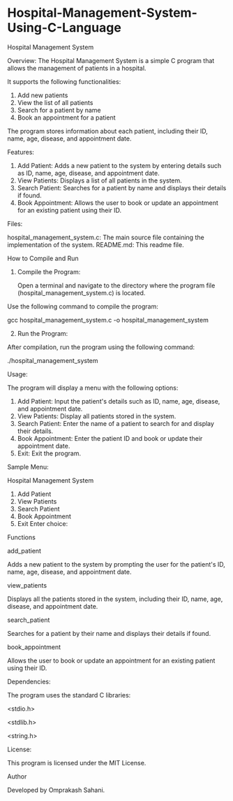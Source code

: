 # Hospital-Management-System-Using-C-Language
Hospital Management System

Overview:
The Hospital Management System is a simple C program that allows the management of patients in a hospital. 

It supports the following functionalities:
1. Add new patients
2. View the list of all patients
3. Search for a patient by name
4. Book an appointment for a patient

The program stores information about each patient, including their ID, name, age, disease, and appointment date.

Features:
1. Add Patient: Adds a new patient to the system by entering details such as ID, name, age, disease, and appointment date.
2. View Patients: Displays a list of all patients in the system.
3. Search Patient: Searches for a patient by name and displays their details if found.
4. Book Appointment: Allows the user to book or update an appointment for an existing patient using their ID.

Files:

hospital_management_system.c: The main source file containing the implementation of the system.
README.md: This readme file.

How to Compile and Run

1. Compile the Program:

   Open a terminal and navigate to the directory where the program file (hospital_management_system.c) is located.

Use the following command to compile the program:

   gcc hospital_management_system.c -o hospital_management_system


2. Run the Program:

After compilation, run the program using the following command:

  ./hospital_management_system

Usage:

The program will display a menu with the following options:

1. Add Patient: Input the patient's details such as ID, name, age, disease, and appointment date.
2. View Patients: Display all patients stored in the system.
3. Search Patient: Enter the name of a patient to search for and display their details.
4. Book Appointment: Enter the patient ID and book or update their appointment date.
5. Exit: Exit the program.

Sample Menu:

Hospital Management System
1. Add Patient
2. View Patients
3. Search Patient
4. Book Appointment
5. Exit
Enter choice:

Functions

add_patient

Adds a new patient to the system by prompting the user for the patient's ID, name, age, disease, and appointment date.

view_patients

Displays all the patients stored in the system, including their ID, name, age, disease, and appointment date.

search_patient

Searches for a patient by their name and displays their details if found.

book_appointment

Allows the user to book or update an appointment for an existing patient using their ID.


Dependencies:

The program uses the standard C libraries:

<stdio.h>

<stdlib.h>

<string.h>



License:

This program is licensed under the MIT License.

Author

Developed by Omprakash Sahani.
